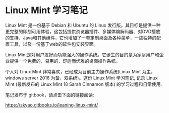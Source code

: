 # Linux Mint 学习笔记

Linux Mint 是一份基于 Debian 和 Ubuntu 的 Linux 发行版。其目标是提供一种更完整的即刻可用体验，这包括提供浏览器插件、多媒体编解码器、对DVD播放的支持、Java和其他组件，它也增加了一套定制桌面及各种菜单，一些独特的配置工具，以及一份基于web的软件包安装界面。

Linux Mint是对用户友好而功能强大的操作系统。它诞生的目的是为家庭用户和企业提供一个免费的，易用的，舒适而优雅的桌面操作系统。

个人对 Linux Mint 非常喜欢，已经成为目前主力操作系统(Linux Mint 为主，windows server 2016 为备，双系统)。这份 Linux Mint 学习笔记, 记录 Linux Mint (最新发布的 Linux Mint 18 Sarah Cinnamon 版本) 的学习过程和日常使用.

笔记发布于 gitbook，请点击下面的链接阅读:

https://skyao.gitbooks.io/leaning-linux-mint/
